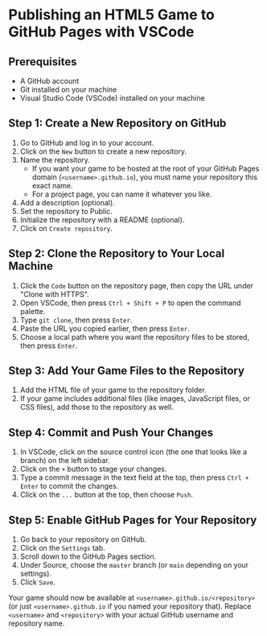 # Publishing an HTML5 Game to GitHub Pages with VSCode

## Prerequisites
- A GitHub account
- Git installed on your machine
- Visual Studio Code (VSCode) installed on your machine

## Step 1: Create a New Repository on GitHub
1. Go to GitHub and log in to your account.
2. Click on the `New` button to create a new repository.
3. Name the repository. 
   - If you want your game to be hosted at the root of your GitHub Pages domain (`<username>.github.io`), you must name your repository this exact name. 
   - For a project page, you can name it whatever you like.
4. Add a description (optional).
5. Set the repository to Public.
6. Initialize the repository with a README (optional).
7. Click on `Create repository`.

## Step 2: Clone the Repository to Your Local Machine
1. Click the `Code` button on the repository page, then copy the URL under "Clone with HTTPS".
2. Open VSCode, then press `Ctrl + Shift + P` to open the command palette.
3. Type `git clone`, then press `Enter`.
4. Paste the URL you copied earlier, then press `Enter`.
5. Choose a local path where you want the repository files to be stored, then press `Enter`.

## Step 3: Add Your Game Files to the Repository
1. Add the HTML file of your game to the repository folder.
2. If your game includes additional files (like images, JavaScript files, or CSS files), add those to the repository as well.

## Step 4: Commit and Push Your Changes
1. In VSCode, click on the source control icon (the one that looks like a branch) on the left sidebar.
2. Click on the `+` button to stage your changes.
3. Type a commit message in the text field at the top, then press `Ctrl + Enter` to commit the changes.
4. Click on the `...` button at the top, then choose `Push`.

## Step 5: Enable GitHub Pages for Your Repository
1. Go back to your repository on GitHub.
2. Click on the `Settings` tab.
3. Scroll down to the GitHub Pages section.
4. Under Source, choose the `master` branch (or `main` depending on your settings).
5. Click `Save`.

Your game should now be available at `<username>.github.io/<repository>` (or just `<username>.github.io` if you named your repository that). Replace `<username>` and `<repository>` with your actual GitHub username and repository name.
